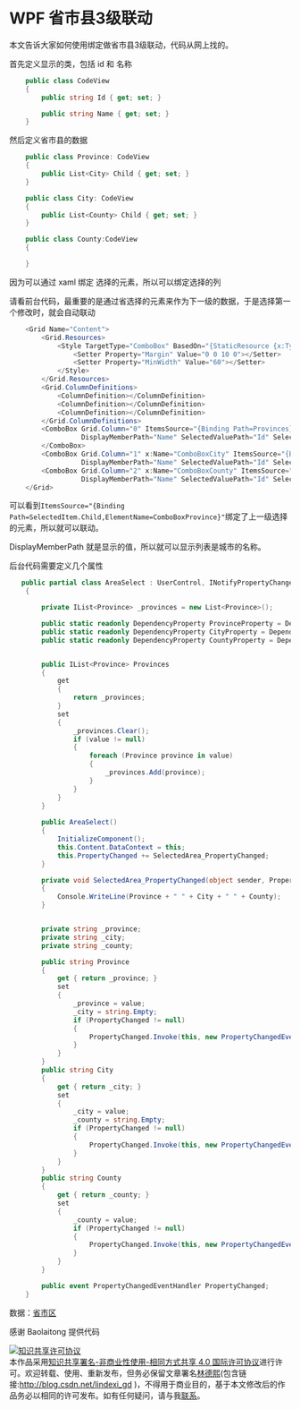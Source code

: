 
# WPF 省市县3级联动

本文告诉大家如何使用绑定做省市县3级联动，代码从网上找的。

<!--more-->


<!-- csdn -->

首先定义显示的类，包括 id 和 名称 

```csharp
    public class CodeView
    {
        public string Id { get; set; }

        public string Name { get; set; }
    }
```

然后定义省市县的数据

```csharp
    public class Province: CodeView
    {
        public List<City> Child { get; set; }
    }

    public class City: CodeView
    {
        public List<County> Child { get; set; }
    }

    public class County:CodeView
    {

    }
```

因为可以通过 xaml 绑定 选择的元素，所以可以绑定选择的列

请看前台代码，最重要的是通过省选择的元素来作为下一级的数据，于是选择第一个修改时，就会自动联动

```csharp
    <Grid Name="Content">
        <Grid.Resources>
            <Style TargetType="ComboBox" BasedOn="{StaticResource {x:Type ComboBox}}">
                <Setter Property="Margin" Value="0 0 10 0"></Setter>
                <Setter Property="MinWidth" Value="60"></Setter>
            </Style>
        </Grid.Resources>
        <Grid.ColumnDefinitions>
            <ColumnDefinition></ColumnDefinition>
            <ColumnDefinition></ColumnDefinition>
            <ColumnDefinition></ColumnDefinition>
        </Grid.ColumnDefinitions>
        <ComboBox Grid.Column="0" ItemsSource="{Binding Path=Provinces}" x:Name="ComboBoxProvince" 
                  DisplayMemberPath="Name" SelectedValuePath="Id" SelectedValue="{Binding Path=Province,Mode=TwoWay}">
        </ComboBox>
        <ComboBox Grid.Column="1" x:Name="ComboBoxCity" ItemsSource="{Binding Path=SelectedItem.Child,ElementName=ComboBoxProvince}" 
                  DisplayMemberPath="Name" SelectedValuePath="Id" SelectedValue="{Binding Path=City,Mode=TwoWay}" ></ComboBox>
        <ComboBox Grid.Column="2" x:Name="ComboBoxCounty" ItemsSource="{Binding Path=SelectedItem.Child,ElementName=ComboBoxCity}"
                  DisplayMemberPath="Name" SelectedValuePath="Id" SelectedValue="{Binding Path=County,Mode=TwoWay}"></ComboBox>
    </Grid>
```


可以看到`ItemsSource="{Binding Path=SelectedItem.Child,ElementName=ComboBoxProvince}"`绑定了上一级选择的元素，所以就可以联动。

DisplayMemberPath 就是显示的值，所以就可以显示列表是城市的名称。

后台代码需要定义几个属性

```csharp
   public partial class AreaSelect : UserControl, INotifyPropertyChanged
    {

        private IList<Province> _provinces = new List<Province>();

        public static readonly DependencyProperty ProvinceProperty = DependencyProperty.Register("Province", typeof(string), typeof(AreaSelect), new FrameworkPropertyMetadata(string.Empty));
        public static readonly DependencyProperty CityProperty = DependencyProperty.Register("City", typeof(string), typeof(AreaSelect), new FrameworkPropertyMetadata(string.Empty));
        public static readonly DependencyProperty CountyProperty = DependencyProperty.Register("County", typeof(string), typeof(AreaSelect), new FrameworkPropertyMetadata(string.Empty));


        public IList<Province> Provinces
        {
            get
            {
                return _provinces;
            }
            set
            {
                _provinces.Clear();
                if (value != null)
                {
                    foreach (Province province in value)
                    {
                        _provinces.Add(province);
                    }
                }
            }
        }
        
        public AreaSelect()
        {
            InitializeComponent();
            this.Content.DataContext = this;
            this.PropertyChanged += SelectedArea_PropertyChanged;
        }

        private void SelectedArea_PropertyChanged(object sender, PropertyChangedEventArgs e)
        {
            Console.WriteLine(Province + " " + City + " " + County);
        }


        private string _province;
        private string _city;
        private string _county;

        public string Province
        {
            get { return _province; }
            set
            {
                _province = value;
                _city = string.Empty;
                if (PropertyChanged != null)
                {
                    PropertyChanged.Invoke(this, new PropertyChangedEventArgs("Province"));
                }
            }
        }
        public string City
        {
            get { return _city; }
            set
            {
                _city = value;
                _county = string.Empty;
                if (PropertyChanged != null)
                {
                    PropertyChanged.Invoke(this, new PropertyChangedEventArgs("City"));
                }
            }
        }
        public string County
        {
            get { return _county; }
            set
            {
                _county = value;
                if (PropertyChanged != null)
                {
                    PropertyChanged.Invoke(this, new PropertyChangedEventArgs("County"));
                }
            }
        }

        public event PropertyChangedEventHandler PropertyChanged;
    }
```

数据：[省市区](http://image.acmx.xyz/%E7%9C%81%E5%B8%82%E5%8C%BA.7z )

感谢 Baolaitong 提供代码





<a rel="license" href="http://creativecommons.org/licenses/by-nc-sa/4.0/"><img alt="知识共享许可协议" style="border-width:0" src="https://licensebuttons.net/l/by-nc-sa/4.0/88x31.png" /></a><br />本作品采用<a rel="license" href="http://creativecommons.org/licenses/by-nc-sa/4.0/">知识共享署名-非商业性使用-相同方式共享 4.0 国际许可协议</a>进行许可。欢迎转载、使用、重新发布，但务必保留文章署名[林德熙](http://blog.csdn.net/lindexi_gd)(包含链接:http://blog.csdn.net/lindexi_gd )，不得用于商业目的，基于本文修改后的作品务必以相同的许可发布。如有任何疑问，请与我[联系](mailto:lindexi_gd@163.com)。